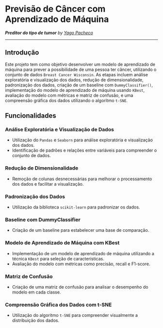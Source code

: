 # Previsão de Câncer com Aprendizado de Máquina

***Preditor do tipo de tumor***
*by [Yago Pacheco](https://www.linkedin.com/in/yago-pacheco-de-aquino-958881183/)*

---

## Introdução
Este projeto tem como objetivo desenvolver um modelo de aprendizado de máquina para prever a possibilidade de uma pessoa ter câncer, utilizando o conjunto de dados `Breast Cancer Wisconsin`. As etapas incluem análise exploratória e visualização dos dados, redução de dimensionalidade, padronização dos dados, criação de um baseline com `DummyClassifier()`, implementação do modelo de aprendizado de máquina usando `KBest`, avaliação do modelo com métricas e matriz de confusão, e uma compreensão gráfica dos dados utilizando o algoritmo `t-SNE`.

## Funcionalidades

### Análise Exploratória e Visualização de Dados
- Utilização do `Pandas` e `Seaborn` para análise exploratória e visualização dos dados.
- Identificação de padrões e relações entre variáveis para compreender o conjunto de dados.

### Redução de Dimensionalidade
- Remoção de colunas desnecessárias para melhorar o processamento dos dados e facilitar a visualização.

### Padronização dos Dados
- Utilização da biblioteca `scikit-learn` para padronizar os dados.

### Baseline com DummyClassifier
- Criação de um baseline para estabelecer uma base de comparação.

### Modelo de Aprendizado de Máquina com KBest
- Implementação de um modelo de aprendizado de máquina utilizando a técnica `KBest` para seleção de características.
- Avaliação do modelo com métricas como precisão, recall e F1-score.

### Matriz de Confusão
- Criação de uma matriz de confusão para analisar o desempenho do modelo em cada classe.

### Compreensão Gráfica dos Dados com t-SNE
- Utilização do algoritmo `t-SNE` para compreender visualmente a distribuição dos dados.
